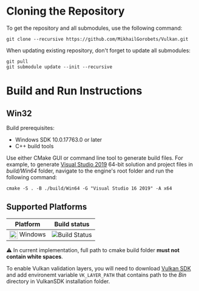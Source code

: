 <a name="cloning"></a>
# Cloning the Repository

To get the repository and all submodules, use the following command:

```
git clone --recursive https://github.com/MikhailGorobets/Vulkan.git
```

When updating existing repository, don't forget to update all submodules:

```
git pull
git submodule update --init --recursive
```

<a name="build_and_run"></a>
# Build and Run Instructions

<a name="build_and_run_win32"></a>
## Win32

Build prerequisites:

* Windows SDK 10.0.17763.0 or later
* C++ build tools

Use either CMake GUI or command line tool to generate build files. For example, to generate 
[Visual Studio 2019](https://www.visualstudio.com/vs/community) 64-bit solution and project files in *build/Win64* folder, 
navigate to the engine's root folder and run the following command:

```
cmake -S . -B ./build/Win64 -G "Visual Studio 16 2019" -A x64
```


## Supported Platforms

|  Platform                                                                                                                                         | Build status                                                                                        |
|----------------------------------------------------------------------------------------------------------------------------------------------------|----------------------------------------------------------------------------------------------------|
| <img src="https://user-images.githubusercontent.com/25492259/121948839-32127100-cd71-11eb-84cd-40277948cad2.png" width=22 valign="middle"> Windows | ![Build Status](https://github.com/MikhailGorobets/Vulkan/actions/workflows/windows.yml/badge.svg) |



:warning: In current implementation, full path to cmake build folder **must not contain white spaces**.

To enable Vulkan validation layers, you will need to download [Vulkan SDK](https://www.lunarg.com/vulkan-sdk/) and add environemt
variable `VK_LAYER_PATH` that contains path to the *Bin* directory in VulkanSDK installation folder.

